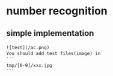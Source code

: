 # number recognition

## simple implementation
    ![test](/ac.png)
    You should add test files(image) in
    ```
    tmp/[0-9]/xxx.jpg
    ```
